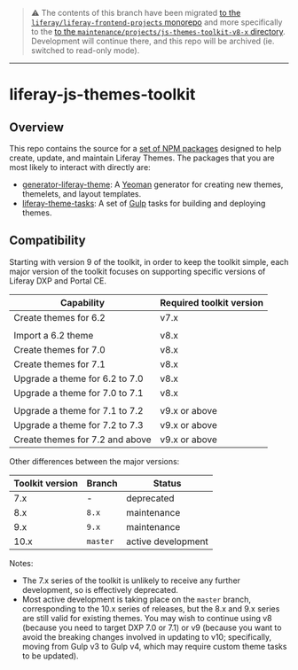 > :warning: The contents of this branch have been migrated [to the `liferay/liferay-frontend-projects` monorepo](https://github.com/liferay/liferay-frontend-projects) and more specifically to the [to the `maintenance/projects/js-themes-toolkit-v8-x` directory](https://github.com/liferay/liferay-frontend-projects/tree/master/maintenance/projects/js-themes-toolkit-v8-x). Development will continue there, and this repo will be archived (ie. switched to read-only mode).

---

# liferay-js-themes-toolkit

## Overview

This repo contains the source for a [set of NPM packages](https://github.com/liferay/liferay-js-themes-toolkit/tree/master/packages) designed to help create, update, and maintain Liferay Themes. The packages that you are most likely to interact with directly are:

-   [generator-liferay-theme](https://github.com/liferay/liferay-js-themes-toolkit/tree/master/packages/generator-liferay-theme): A [Yeoman](https://yeoman.io/) generator for creating new themes, themelets, and layout templates.
-   [liferay-theme-tasks](https://github.com/liferay/liferay-js-themes-toolkit/tree/master/packages/liferay-theme-tasks): A set of [Gulp](https://gulpjs.com/) tasks for building and deploying themes.

## Compatibility

Starting with version 9 of the toolkit, in order to keep the toolkit simple, each major version of the toolkit focuses on supporting specific versions of Liferay DXP and Portal CE.

| Capability                      | Required toolkit version |
| ------------------------------- | ------------------------ |
| Create themes for 6.2           | v7.x                     |
|                                 |                          |
| Import a 6.2 theme              | v8.x                     |
| Create themes for 7.0           | v8.x                     |
| Create themes for 7.1           | v8.x                     |
| Upgrade a theme for 6.2 to 7.0  | v8.x                     |
| Upgrade a theme for 7.0 to 7.1  | v8.x                     |
|                                 |                          |
| Upgrade a theme for 7.1 to 7.2  | v9.x or above            |
| Upgrade a theme for 7.2 to 7.3  | v9.x or above            |
| Create themes for 7.2 and above | v9.x or above            |

Other differences between the major versions:

| Toolkit version | Branch   | Status             |
| --------------- | -------- | ------------------ |
| 7.x             | -        | deprecated         |
| 8.x             | `8.x`    | maintenance        |
| 9.x             | `9.x`    | maintenance        |
| 10.x            | `master` | active development |

Notes:

-   The 7.x series of the toolkit is unlikely to receive any further development, so is effectively deprecated.
-   Most active development is taking place on the `master` branch, corresponding to the 10.x series of releases, but the 8.x and 9.x series are still valid for existing themes. You may wish to continue using v8 (because you need to target DXP 7.0 or 7.1) or v9 (because you want to avoid the breaking changes involved in updating to v10; specifically, moving from Gulp v3 to Gulp v4, which may require custom theme tasks to be updated).

